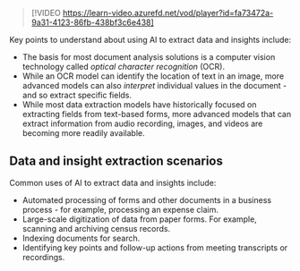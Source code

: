 >[!VIDEO https://learn-video.azurefd.net/vod/player?id=fa73472a-9a31-4123-86fb-438bf3c6e438]

Key points to understand about using AI to extract data and insights include:

- The basis for most document analysis solutions is a computer vision technology called *optical character recognition* (OCR).
- While an OCR model can identify the location of text in an image, more advanced models can also *interpret* individual values in the document - and so extract specific fields.
- While most data extraction models have historically focused on extracting fields from text-based forms, more advanced models that can extract information from audio recording, images, and videos are becoming more readily available.

## Data and insight extraction scenarios

Common uses of AI to extract data and insights include:

- Automated processing of forms and other documents in a business process - for example, processing an expense claim.
- Large-scale digitization of data from paper forms. For example, scanning and archiving census records.
- Indexing documents for search.
- Identifying key points and follow-up actions from meeting transcripts or recordings.
